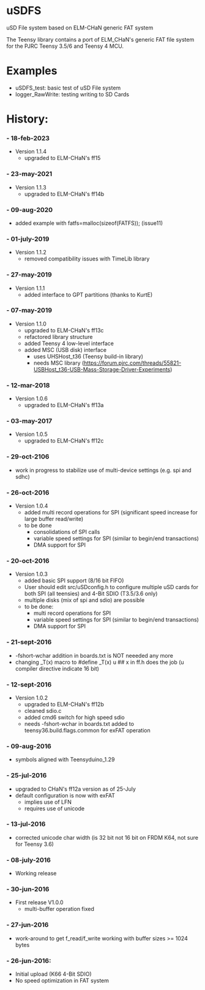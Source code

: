 # uSDFS
uSD File system based on ELM-CHaN generic FAT system

The Teensy library contains a port of ELM_CHaN's generic FAT file system for the PJRC Teensy 3.5/6 and Teensy 4 MCU.

# Examples
* uSDFS_test: basic test of uSD File system
* logger_RawWrite: testing writing to SD Cards

# History:

### - 18-feb-2023
* Version 1.1.4
	* upgraded to ELM-CHaN's ff15

### - 23-may-2021
* Version 1.1.3
	* upgraded to ELM-CHaN's ff14b

### - 09-aug-2020
* added example with fatfs=malloc(sizeof(FATFS)); (issue11)

### - 01-july-2019
* Version 1.1.2
	* removed compatibility issues with TimeLib library

### - 27-may-2019
* Version 1.1.1
	* added interface to GPT partitions (thanks to KurtE)

### - 07-may-2019
* Version 1.1.0
	* upgraded to ELM-CHaN's ff13c
	* refactored library structure
	* added Teensy 4 low-level interface
	* added MSC (USB disk) interface
		* uses UHSHost_t36 (Teensy build-in library)
		* needs MSC library (https://forum.pjrc.com/threads/55821-USBHost_t36-USB-Mass-Storage-Driver-Experiments) 

### - 12-mar-2018
* Version 1.0.6
	* upgraded to ELM-CHaN's ff13a
		
### - 03-may-2017
* Version 1.0.5
	* upgraded to ELM-CHaN's ff12c
		
### - 29-oct-2106
* work in progress to stabilize use of multi-device settings (e.g. spi and sdhc)

### - 26-oct-2016
* Version 1.0.4
	* added multi record operations for SPI (significant speed increase for large buffer read/write)
	* to be done
		* consolidations of SPI calls
		* variable speed settings for SPI (similar to begin/end transactions)
		* DMA support for SPI

### - 20-oct-2016
* Version 1.0.3
	* added basic SPI support (8/16 bit FIFO)
	* User should edit src/uSDconfig.h to configure multiple uSD cards for both SPI (all teensies) and 4-Bit SDIO (T3.5/3.6 only)
	* multiple disks (mix of spi and sdio) are possible
	* to be done: 
		* multi record operations for SPI
		* variable speed settings for SPI (similar to begin/end transactions)
		* DMA support for SPI

### - 21-sept-2016
* -fshort-wchar  addition in boards.txt is NOT neeeded any more
* changing _T(x) macro to #define _T(x) u ## x in ff.h does the job  (u compiler directive indicate 16 bit)

### - 12-sept-2016
* Version 1.0.2
	* upgraded to ELM-CHaN's ff12b
	* cleaned sdio.c
	* added cmd6 switch for high speed sdio
	* needs -fshort-wchar  in boards.txt added to teensy36.build.flags.common for exFAT operation
	
### - 09-aug-2016
* symbols aligned with Teensyduino_1.29

### - 25-jul-2016
* upgraded to CHaN's ff12a version as of 25-July
* default configuration is now with exFAT
	* implies use of LFN
	* requires use of unicode

### - 13-jul-2016
* corrected unicode char width (is 32 bit not 16 bit on FRDM K64, not sure for Teensy 3.6)

### - 08-july-2016
* Working release
	
### - 30-jun-2016
* First release V1.0.0
	* multi-buffer operation fixed
	
### - 27-jun-2016
* work-around to get f_read/f_write working with buffer sizes >= 1024 bytes
    
### - 26-jun-2016: 
* Initial upload (K66 4-Bit SDIO)
* No speed optimization in FAT system
